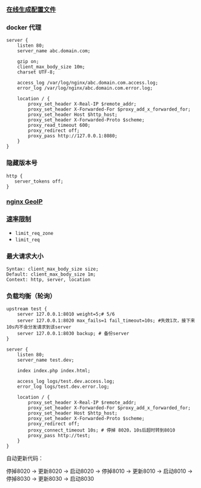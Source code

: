 ### [在线生成配置文件](https://nginxconfig.io/)

### docker 代理
```
server {
	listen 80;
	server_name abc.domain.com;

	gzip on;
	client_max_body_size 10m;
	charset UTF-8;

	access_log /var/log/nginx/abc.domain.com.access.log;
	error_log /var/log/nginx/abc.domain.com.error.log;

	location / {
		proxy_set_header X-Real-IP $remote_addr;
		proxy_set_header X-Forwarded-For $proxy_add_x_forwarded_for;
		proxy_set_header Host $http_host;
		proxy_set_header X-Forwarded-Proto $scheme;
		proxy_read_timeout 600;
		proxy_redirect off;
		proxy_pass http://127.0.0.1:8080;
	}
}
```

### 隐藏版本号
```
http {
   server_tokens off;
}
```

### [nginx GeoIP](http://blog.topspeedsnail.com/archives/7410)

### [速率限制](https://www.nginx.com/blog/rate-limiting-nginx/)
- `limit_req_zone`
- `limit_req`


### 最大请求大小
```
Syntax:	client_max_body_size size;
Default: client_max_body_size 1m;
Context: http, server, location
```

### 负载均衡（轮询）
```
upstream test {
    server 127.0.0.1:8010 weight=5;# 5/6
    server 127.0.0.1:8020 max_fails=1 fail_timeout=10s; #失效1次，接下来10s内不会分发请求到该server
    server 127.0.0.1:8030 backup; # 备份server
}

server {
	listen 80;
	server_name test.dev;
	
	index index.php index.html;
	
	access_log logs/test.dev.access.log;
	error_log logs/test.dev.error.log;

	location / {
		proxy_set_header X-Real-IP $remote_addr;
		proxy_set_header X-Forwarded-For $proxy_add_x_forwarded_for;
		proxy_set_header Host $http_host;
		proxy_set_header X-Forwarded-Proto $scheme;
		proxy_redirect off;
		proxy_connect_timeout 10s; # 停掉 8020，10s后超时转到8010
		proxy_pass http://test;
	}
}
```

自动更新代码：

停掉8020 -> 更新8020 -> 启动8020 -> 停掉8010 -> 更新8010 -> 启动8010 -> 停掉8030 -> 更新8030 -> 启动8030
